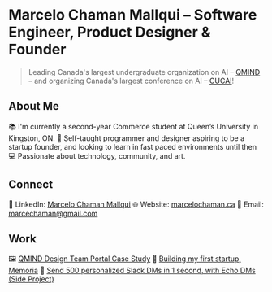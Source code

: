 # Marcelo Chaman Mallqui – Software Engineer, Product Designer & Founder

> Leading Canada's largest undergraduate organization on AI – [QMIND](https://www.qmind.ca/) – and organizing Canada's largest conference on AI – [CUCAI](https://cucai.ca/)!

## About Me
📚 I'm currently a second-year Commerce student at Queen’s University in Kingston, ON.
🚀 Self-taught programmer and designer aspiring to be a startup founder, and looking to learn in fast paced environments until then
💻 Passionate about technology, community, and art.

## Connect
👤 LinkedIn: [Marcelo Chaman Mallqui](https://www.linkedin.com/in/marc-cham/)
🌐 Website: [marcelochaman.ca](https://www.marcelochaman.ca/)
📧 Email: [marcechaman@gmail.com](mailto:marcechaman@gmail.com)

## Work
🖼️ [QMIND Design Team Portal Case Study](https://medium.com/@marcelochaman/ux-product-design-case-study-qmind-design-team-portal-89d7eb8ea526)
🧠 [Building my first startup, Memoria](https://www.marcelochaman.ca/projects/memoria)
💬 [Send 500 personalized Slack DMs in 1 second, with Echo DMs (Side Project)](https://echo-dms.vercel.app/)

<!---
marcelo-cm/marcelo-cm is a ✨ special ✨ repository because its `README.md` (this file) appears on your GitHub profile.
You can click the Preview link to take a look at your changes.
--->
